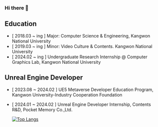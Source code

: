 ### Hi there 👋

<!--
**liebenholz/liebenholz** is a ✨ _special_ ✨ repository because its `README.md` (this file) appears on your GitHub profile.

Here are some ideas to get you started:

- 🔭 I’m currently working on ...
- 🌱 I’m currently learning ...
- 👯 I’m looking to collaborate on ...
- 🤔 I’m looking for help with ...
- 💬 Ask me about ...
- 📫 How to reach me: ...
- 😄 Pronouns: ...
- ⚡ Fun fact: ...
-->
## Education
- [ 2018.03 ~ ing ] Major: Computer Science & Engineering, Kangwon National University
- [ 2019.03 ~ ing ] Minor: Video Culture & Contents. Kangwon National University
- [ 2024.02 ~ ing ] Undergraduate Research Internship @ Computer Graphics Lab, Kangwon National University

## Unreal Engine Developer
- [ 2023.08 ~ 2024.02 ] UE5 Metaverse Developer Education Program, Kangwon University-Industry Cooperation Foundation 
- [ 2024.01 ~ 2024.02 ] Unreal Engine Developer Internship, Contents R&D, Pocket Memory Co.,Ltd.

  [![Top Langs](https://github-readme-stats.vercel.app/api/top-langs/?username=liebenholz)](https://github.com/anuraghazra/github-readme-stats)
